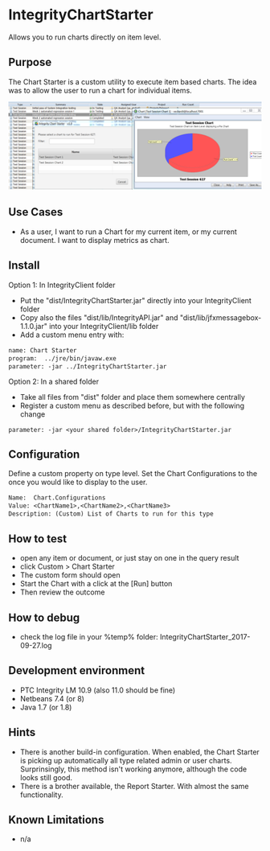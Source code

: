 # IntegrityChartStarter
Allows you to run charts directly on item level.

## Purpose
The Chart Starter is a custom utility to execute item based charts. The idea was to allow the user to run a chart for individual items. 

![IntegrityChartStarter](doc/IntegrityChartStarter.PNG)

## Use Cases
- As a user, I want to run a Chart for my current item, or my current document. I want to display metrics as chart.

## Install
Option 1: In IntegrityClient folder
- Put the "dist/IntegrityChartStarter.jar" directly into your IntegrityClient folder
- Copy also the files "dist/lib/IntegrityAPI.jar" and "dist/lib/jfxmessagebox-1.1.0.jar" into your IntegrityClient/lib folder
- Add a custom menu entry with:
```
name: Chart Starter
program:  ../jre/bin/javaw.exe
parameter: -jar ../IntegrityChartStarter.jar
```

Option 2: In a shared folder
- Take all files from "dist" folder and place them somewhere centrally
- Register a custom menu as described before, but with the following change
```
parameter: -jar <your shared folder>/IntegrityChartStarter.jar
```

## Configuration

Define a custom property on type level. Set the Chart Configurations to the once you would like to display to the user. 
```
Name:  Chart.Configurations
Value: <ChartName1>,<ChartName2>,<ChartName3>
Description: (Custom) List of Charts to run for this type
```

## How to test
- open any item or document, or just stay on one in the query result
- click Custom > Chart Starter
- The custom form should open
- Start the Chart with a click at the [Run] button
- Then review the outcome

## How to debug
- check the log file in your %temp% folder: IntegrityChartStarter_2017-09-27.log

##  Development environment
- PTC Integrity LM 10.9 (also 11.0 should be fine)
- Netbeans 7.4 (or 8)
- Java 1.7 (or 1.8)

## Hints
- There is another build-in configuration. When enabled, the Chart Starter is picking up automatically all type related admin or user charts. Surprinsingly, this method isn't working anymore, although the code looks still good. 
- There is a brother available, the Report Starter. With almost the same functionality.

## Known Limitations
- n/a
